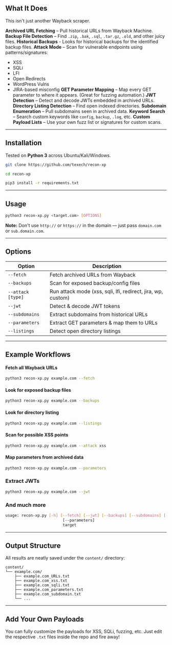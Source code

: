 
## What It Does

This isn't just another Wayback scraper.

  **Archived URL Fetching** – Pull historical URLs from Wayback Machine.
  **Backup File Detection** – Find `.zip`, `.bak`, `.sql`, `.tar.gz`, `.old`, and other juicy files.
  **Historical Backups** - Looks for historical backups for the identified backup files.
  **Attack Mode** – Scan for vulnerable endpoints using patterns/signatures:
   - XSS
   - SQLi
   - LFI
   - Open Redirects
   - WordPress Vulns
   - JIRA-based misconfig
  **GET Parameter Mapping** – Map every GET parameter to where it appears. (Great for fuzzing automation.)
  **JWT Detection** – Detect and decode JWTs embedded in archived URLs.
  **Directory Listing Detection** – Find open indexed directories.
  **Subdomain Enumeration** – Pull subdomains seen in archived data.
  **Keyword Search** – Search custom keywords like `config`, `backup`, `.log`, etc.
  **Custom Payload Lists** – Use your own fuzz list or signatures for custom scans.

---

##  Installation

Tested on **Python 3** across Ubuntu/Kali/Windows.

```bash
git clone https://github.com/texech/recon-xp
````
```bash
cd recon-xp
````
```bash
pip3 install -r requirements.txt
````

---

##  Usage

```bash
python3 recon-xp.py <target.com> [OPTIONS]
```

**Note:** Don't use `http://` or `https://` in the domain — just pass `domain.com` or `sub.domain.com`.

---

##  Options

| Option            | Description                                                  |
| ----------------- | ------------------------------------------------------------ |
| `--fetch`         | Fetch archived URLs from Wayback                             |
| `--backups`       | Scan for exposed backup/config files                         |
| `--attack [type]` | Run attack mode (xss, sqli, lfi, redirect, jira, wp, custom) |
| `--jwt`           | Detect & decode JWT tokens                                   |
| `--subdomains`    | Extract subdomains from historical URLs                      |
| `--parameters`    | Extract GET parameters & map them to URLs                    |
| `--listings`      | Detect open directory listings                               |

---

##  Example Workflows


#### Fetch all Wayback URLs
```bash
python3 recon-xp.py example.com --fetch
```
#### Look for exposed backup files
```bash
python3 recon-xp.py example.com --backups
```
#### Look for directory listing
```bash
python3 recon-xp.py example.com --listings
```
#### Scan for possible XSS points
```bash
python3 recon-xp.py example.com --attack xss
```
#### Map parameters from archived data
```bash
python3 recon-xp.py example.com --parameters
```
### Extract JWTs
```bash
python3 recon-xp.py example.com --jwt
```
### And much more
```bash
usage: recon-xp.py [-h] [--fetch] [--jwt] [--backups] [--subdomains] [--listings] [--attack {xss,sqli,lfi,redirect,jira,wp,fuzz}] [--menu]
                         [--parameters]
                         target
```
---

##  Output Structure

All results are neatly saved under the `content/` directory:

```
content/
└── example.com/
    ├── example.com_URLs.txt
    ├── example.com_xss.txt
    ├── example.com_sqli.txt
    ├── example.com_parameters.txt
    ├── example.com_subdomain.txt
    └── ...
```

---

##  Add Your Own Payloads

You can fully customize the payloads for XSS, SQLi, fuzzing, etc. Just edit the respective `.txt` files inside the repo and fire away!




